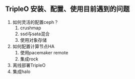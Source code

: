 ## TripleO 安装、配置、使用目前遇到的问题

1. 如何灵活的配置ceph？
   1. crushmap
   2. ssd与sata混合
   3. 使用对象存储
2. 如何配置计算节点HA
   1. 使用pacemaker remote
   2. 集成rock
3. 离线部署TripleO
4. 集成halo 



